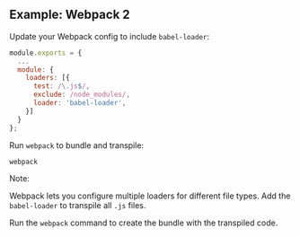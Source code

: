 ##  Example: Webpack 2

Update your Webpack config to include `babel-loader`:

```js
module.exports = {
  ...
  module: {
    loaders: [{
      test: /\.js$/,
      exclude: /node_modules/,
      loader: 'babel-loader',
    }]
  }
};
```

Run `webpack` to bundle and transpile:

```bash
webpack
```



Note:

Webpack lets you configure multiple loaders for different file types. Add the `babel-loader` to transpile all `.js` files.

Run the `webpack` command to create the bundle with the transpiled code.
